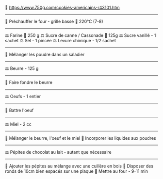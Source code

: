 🔗 https://www.750g.com/cookies-americains-r43101.htm
***
🔧 Préchauffer le four - grille basse 📏 220°C (7-8)
***
⚖ Farine 📏 250 g
⚖ Sucre de canne / Cassonade 📏 125g
⚖ Sucre vanillé - 1 sachet
⚖ Sel - 1 pincée
⚖ Levure chimique - 1/2 sachet
***
🔧 Mélanger les poudre dans un saladier
***
⚖ Beurre - 125 g
***
🔧 Faire fondre le beurre
***
⚖ Oeufs - 1 entier
***
🔧 Battre l'oeuf
***
⚖ Miel - 2 cc
***
🔧 Mélanger le beurre, l'oeuf et le miel
🔧 Incorporer les liquides aux poudres
***
⚖ Pépites de chocolat au lait - autant que nécessaire
***
🔧 Ajouter les pépites au mélange avec une cuillère en bois
🔧 Disposer des ronds de 10cm bien espacés sur une plaque
🔧 Mettre au four - 9-11 min